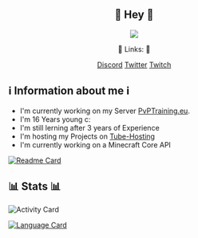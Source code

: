 <h2 align=center>👋 Hey 👋</h2>
<p align=center>
    <img src="https://i.pinimg.com/originals/fb/98/6f/fb986f7e927c758ad3eb83957b916bcb.png"</img>
</p>
<p align=center>🔗 Links: 🔗</p>
<p align=center>
    <a href="https://discord.pvptraining.eu">Discord</a>
    <a href= https://twitter.com/spotifynutzer">Twitter</a>
    <a href="https://twitch.tv/daaneben">Twitch</a>
</p>

## ℹ️ Information about me ℹ️

- I'm currently working on my Server [PvPTraining.eu](https://discord.pvptraining.xyz).
- I'm 16 Years young c:
- I'm still lerning after 3 years of Experience
- I'm hosting my Projects on [Tube-Hosting](https://tube-hosting.de)
- I'm currently working on a Minecraft Core API 

[![Readme Card](https://github-readme-stats.vercel.app/api/pin/?username=SpotifyNutzeer&repo=MinecraftCore&theme=dark)](https://github.com/SpotifyNutzeer/MinecraftCore) 

## 📊 Stats 📊
![Activity Card](https://github-readme-stats.vercel.app/api?username=SpotifyNutzeer&show_icons=true&theme=dark) 


[![Language Card](https://github-readme-stats.vercel.app/api/top-langs/?username=SpotifyNutzeer&langs_count=8&theme=dark&layout=compact)](https://github.com/anuraghazra/github-readme-stats)
